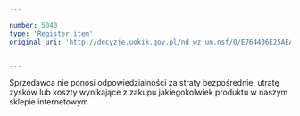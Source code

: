```yaml
---

number: 5040
type: 'Register item'
original_uri: 'http://decyzje.uokik.gov.pl/nd_wz_um.nsf/0/E764406E25AEA782C1257BAC00397A34?OpenDocument'


---
```


Sprzedawca nie ponosi odpowiedzialności za straty bezpośrednie, utratę zysków lub koszty wynikające z zakupu jakiegokolwiek produktu w naszym sklepie internetowym

